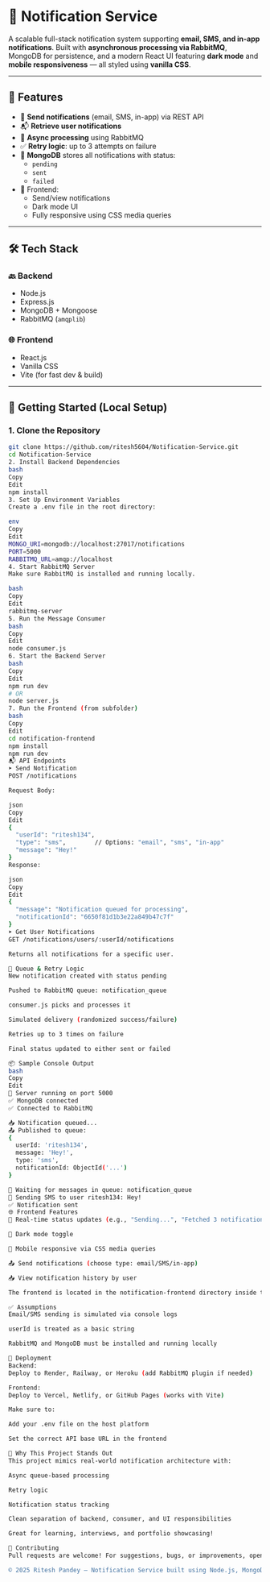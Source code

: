 # 📢 Notification Service

A scalable full-stack notification system supporting **email, SMS, and in-app notifications**. Built with **asynchronous processing via RabbitMQ**, MongoDB for persistence, and a modern React UI featuring **dark mode** and **mobile responsiveness** — all styled using **vanilla CSS**.

---

## 📌 Features

- 🔁 **Send notifications** (email, SMS, in-app) via REST API  
- 📬 **Retrieve user notifications**  
- 🧵 **Async processing** using RabbitMQ  
- ✅ **Retry logic**: up to 3 attempts on failure  
- 💾 **MongoDB** stores all notifications with status:
  - `pending`
  - `sent`
  - `failed`
- 🎨 Frontend:
  - Send/view notifications
  - Dark mode UI
  - Fully responsive using CSS media queries

---

## 🛠️ Tech Stack

### 🔙 Backend
- Node.js
- Express.js
- MongoDB + Mongoose
- RabbitMQ (`amqplib`)

### 🌐 Frontend
- React.js
- Vanilla CSS
- Vite (for fast dev & build)

---

## 🚀 Getting Started (Local Setup)

### 1. Clone the Repository

```bash
git clone https://github.com/ritesh5604/Notification-Service.git
cd Notification-Service
2. Install Backend Dependencies
bash
Copy
Edit
npm install
3. Set Up Environment Variables
Create a .env file in the root directory:

env
Copy
Edit
MONGO_URI=mongodb://localhost:27017/notifications
PORT=5000
RABBITMQ_URL=amqp://localhost
4. Start RabbitMQ Server
Make sure RabbitMQ is installed and running locally.

bash
Copy
Edit
rabbitmq-server
5. Run the Message Consumer
bash
Copy
Edit
node consumer.js
6. Start the Backend Server
bash
Copy
Edit
npm run dev
# OR
node server.js
7. Run the Frontend (from subfolder)
bash
Copy
Edit
cd notification-frontend
npm install
npm run dev
📬 API Endpoints
➤ Send Notification
POST /notifications

Request Body:

json
Copy
Edit
{
  "userId": "ritesh134",
  "type": "sms",        // Options: "email", "sms", "in-app"
  "message": "Hey!"
}
Response:

json
Copy
Edit
{
  "message": "Notification queued for processing",
  "notificationId": "6650f81d1b3e22a849b47c7f"
}
➤ Get User Notifications
GET /notifications/users/:userId/notifications

Returns all notifications for a specific user.

🔁 Queue & Retry Logic
New notification created with status pending

Pushed to RabbitMQ queue: notification_queue

consumer.js picks and processes it

Simulated delivery (randomized success/failure)

Retries up to 3 times on failure

Final status updated to either sent or failed

📦 Sample Console Output
bash
Copy
Edit
🚀 Server running on port 5000
✅ MongoDB connected
✅ Connected to RabbitMQ

📥 Notification queued...
📤 Published to queue:
{
  userId: 'ritesh134',
  message: 'Hey!',
  type: 'sms',
  notificationId: ObjectId('...')
}

🐰 Waiting for messages in queue: notification_queue
📱 Sending SMS to user ritesh134: Hey!
✅ Notification sent
🌐 Frontend Features
🔄 Real-time status updates (e.g., "Sending...", "Fetched 3 notifications")

🌙 Dark mode toggle

📱 Mobile responsive via CSS media queries

📤 Send notifications (choose type: email/SMS/in-app)

📥 View notification history by user

The frontend is located in the notification-frontend directory inside the project.

✅ Assumptions
Email/SMS sending is simulated via console logs

userId is treated as a basic string

RabbitMQ and MongoDB must be installed and running locally

🚀 Deployment
Backend:
Deploy to Render, Railway, or Heroku (add RabbitMQ plugin if needed)

Frontend:
Deploy to Vercel, Netlify, or GitHub Pages (works with Vite)

Make sure to:

Add your .env file on the host platform

Set the correct API base URL in the frontend

🙌 Why This Project Stands Out
This project mimics real-world notification architecture with:

Async queue-based processing

Retry logic

Notification status tracking

Clean separation of backend, consumer, and UI responsibilities

Great for learning, interviews, and portfolio showcasing!

🤝 Contributing
Pull requests are welcome! For suggestions, bugs, or improvements, open an issue and let's collaborate.

© 2025 Ritesh Pandey — Notification Service built using Node.js, MongoDB, RabbitMQ, React, and good old Vanilla CSS.

